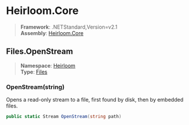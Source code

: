 # Heirloom.Core

> **Framework**: .NETStandard,Version=v2.1  
> **Assembly**: [Heirloom.Core][0]  

## Files.OpenStream

> **Namespace**: [Heirloom][0]  
> **Type**: [Files][1]  

### OpenStream(string)

Opens a read-only stream to a file, first found by disk, then by embedded files.

```cs
public static Stream OpenStream(string path)
```

[0]: ../../../Heirloom.Core.md
[1]: ../Files.md

